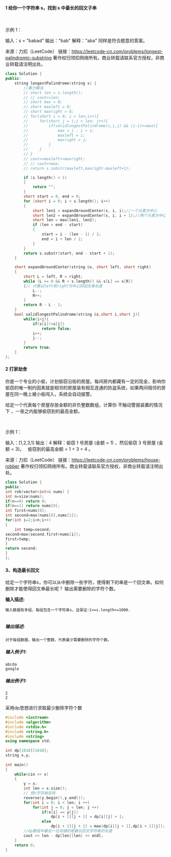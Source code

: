 #### **1**  给你一个字符串 s，找到 s 中最长的回文子串

 

示例 1：

输入：s = "babad"
输出："bab"
解释："aba" 同样是符合题意的答案。

来源：力扣（LeetCode）
链接：https://leetcode-cn.com/problems/longest-palindromic-substring
著作权归领扣网络所有。商业转载请联系官方授权，非商业转载请注明出处。

```c++
class Solution {
public:
    string longestPalindrome(string s) {
        //暴力解法
        // short len = s.length();
        // // cout<<len;
        // short max = 0;
        // short maxleft = 0;
        // short maxright = 0;
        // for(short i = 0; i < len;i++){
        //     for(short j = i;j < len; j++){
        //         if(validlongestPalindrome(s,i,j) && (j-i)>=max){
        //             max = j - i + 1;
        //             maxleft = i;
        //             maxright = j;
        //         }       
        //     }
        // }
        // cout<<maxleft<<maxright;
        // // cout<<max;
        // return s.substr(maxleft,maxright-maxleft+1);

		if (s.length() < 1)
		{
			return "";
		}
		short start = 0, end = 0;
		for (short i = 0; i < s.length(); i++)
		{
			short len1 = expandAroundCenter(s, i, i);//一个元素为中心
			short len2 = expandAroundCenter(s, i, i + 1);//两个元素为中心
			short len = max(len1, len2);
			if (len > end - start)
			{
				start = i - (len - 1) / 2;
				end = i + len / 2;
			}
		}
		return s.substr(start, end - start + 1);
	}

	short expandAroundCenter(string &s, short left, short right)
	{
		short L = left, R = right;
		while (L >= 0 && R < s.length() && s[L] == s[R])
		{// 计算以left和right为中心的回文串长度
			L--;
			R++;
		}
		return R - L - 1;
	}
    bool validlongestPalindrome(string &s,short i,short j){
        while(i<j){
            if(s[i]!=s[j])
                return false;
            i++;
            j--;
        }
        return true;
    }
};
```



#### 2 打家劫舍

你是一个专业的小偷，计划偷窃沿街的房屋。每间房内都藏有一定的现金，影响你偷窃的唯一制约因素就是相邻的房屋装有相互连通的防盗系统，如果两间相邻的房屋在同一晚上被小偷闯入，系统会自动报警。

给定一个代表每个房屋存放金额的非负整数数组，计算你 不触动警报装置的情况下 ，一夜之内能够偷窃到的最高金额。

 

示例 1：

输入：[1,2,3,1]
输出：4
解释：偷窃 1 号房屋 (金额 = 1) ，然后偷窃 3 号房屋 (金额 = 3)。
     偷窃到的最高金额 = 1 + 3 = 4 。

来源：力扣（LeetCode）
链接：https://leetcode-cn.com/problems/house-robber
著作权归领扣网络所有。商业转载请联系官方授权，非商业转载请注明出处。

```c++
class Solution {
public:
int rob(vector<int>& nums) {
int n=size(nums);
if(n==0) return 0;
if(n==1) return nums[0];
int first=nums[0];
int second=max(nums[0],nums[1]);
for(int i=2;i<n;i++)
{
    int temp=second;
second=max(second,first+nums[i]);
first=temp;
}
return second;
}
};
```



#### 3、构造最长回文

给定一个字符串s，你可以从中删除一些字符，使得剩下的串是一个回文串。如何删除才能使得回文串最长呢？ 输出需要删除的字符个数。 

**输入描述:**

```
输入数据有多组，每组包含一个字符串s，且保证:1<=s.length<=1000.
  
```

##### **输出描述:**

```
对于每组数据，输出一个整数，代表最少需要删除的字符个数。
```

##### **输入例子1:**

```
abcda
google
```

##### **输出例子1:**

```
2
2
```

采用dp思想进行求取最少删除字符个数

```c++
#include <iostream>
#include <algorithm>
#include <stdio.h>
#include <string.h>
#include <string>
using namespace std;
 
int dp[1010][1010];
string x,y;
 
int main()
{
    while(cin >> x)
    {
        y = x;
        int len = x.size();
        // 把x字符串反转
        reverse(y.begin(),y.end());
        for(int i = 0; i < len; i ++)
            for(int j = 0; j < len; j ++)
                if(x[i] == y[j])
                    dp[i + 1][j + 1] = dp[i][j] + 1;
                else
                    dp[i + 1][j + 1] = max(dp[i][j + 1],dp[i + 1][j]);
        //dp数组中最后一位存储的是最长回文字符串的长度
        cout << len - dp[len][len] << endl;
    }
    return 0;
}
```

